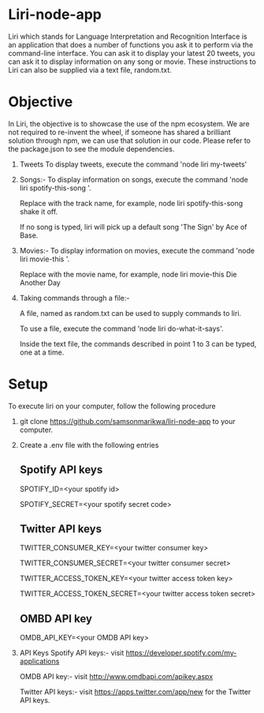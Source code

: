 # Liri-node-app
Liri which stands for Language Interpretation and Recognition Interface is an application that does a number of functions you ask it to perform via the command-line interface. You can ask it to display your latest 20 tweets, you can ask it to display information on any song or movie. These instructions to Liri can also be supplied via a text file, random.txt.

# Objective
In Liri, the objective is to showcase the use of the npm ecosystem. We are not required to re-invent the wheel, if someone has shared a brilliant solution through npm, we can use that solution in our code. Please refer to the package.json to see the module dependencies. 

1.  Tweets
    	To display tweets, execute the command 'node liri my-tweets'
    
2.  Songs:-
	To display information on songs, execute the command 'node liri spotify-this-song <name of the song>'.
	
	Replace <name of the song> with the track name, for example, node liri spotify-this-song shake it off.
	
	If no song is typed, liri will pick up a default song 'The Sign' by Ace of Base.

3.  Movies:-
	To display information on movies, execute the command 'node liri movie-this <name of the movie>'.
	
	Replace <name of the movie> with the movie name, for example, node liri movie-this Die Another Day
	

4.  Taking commands through a file:-

	A file, named as random.txt can be used to supply commands to liri.
	
	To use a file, execute the command 'node liri do-what-it-says'.
	
	Inside the text file, the commands described in point 1 to 3 can be typed, one at a time.
	

# Setup
To execute liri on your computer, follow the following procedure

1.  git clone https://github.com/samsonmarikwa/liri-node-app to your computer.

2.  Create a .env file with the following entries
    ## Spotify API keys
    SPOTIFY_ID=\<your spotify id\>
    
    SPOTIFY_SECRET=\<your spotify secret code\>

    ## Twitter API keys
    TWITTER_CONSUMER_KEY=\<your twitter consumer key\>
    
    TWITTER_CONSUMER_SECRET=\<your twitter consumer secret\>
    
    TWITTER_ACCESS_TOKEN_KEY=\<your twitter access token key\>
    
    TWITTER_ACCESS_TOKEN_SECRET=\<your twitter access token secret\>

    ## OMBD API key
    OMDB_API_KEY=\<your OMDB API key\>

3.  API Keys
	Spotify API keys:- visit https://developer.spotify.com/my-applications
	
	OMDB API key:- visit http://www.omdbapi.com/apikey.aspx
	
	Twitter API keys:- visit https://apps.twitter.com/app/new for the Twitter API keys.
